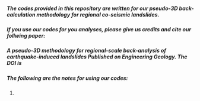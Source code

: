 ##### The codes provided in this repository are written for our ***pseudo-3D back-calculation methodology for regional co-seismic landslides***.
##### If you use our codes for you analyses, please give us credits and cite our follwing paper: 
##### **A pseudo-3D methodology for regional-scale back-analysis of earthquake-induced landslides** Published on Engineering Geology. The DOI is 
##### The following are the notes for using our codes:
1.
